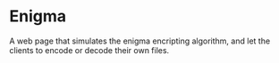 # Enigma
A web page that simulates the enigma encripting algorithm, and let the clients to encode or decode their own files.
